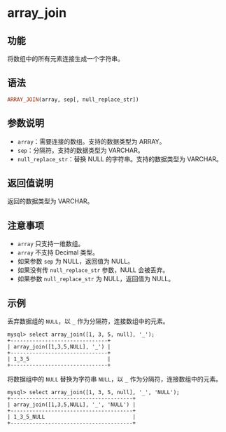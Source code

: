 # array_join

## 功能

将数组中的所有元素连接生成一个字符串。

## 语法

```Haskell
ARRAY_JOIN(array, sep[, null_replace_str])
```

## 参数说明

* `array`：需要连接的数组。支持的数据类型为 ARRAY。
* `sep`：分隔符。支持的数据类型为 VARCHAR。
* `null_replace_str`：替换 NULL 的字符串。支持的数据类型为 VARCHAR。

## 返回值说明

返回的数据类型为 VARCHAR。

## 注意事项

* `array` 只支持一维数组。
* `array` 不支持 Decimal 类型。
* 如果参数 `sep` 为 NULL，返回值为 NULL。
* 如果没有传 `null_replace_str` 参数，NULL 会被丢弃。
* 如果参数 `null_replace_str` 为 NULL，返回值为 NULL。

## 示例

丢弃数据组的 `NULL`，以 `_` 作为分隔符，连接数组中的元素。

```Plain Text
mysql> select array_join([1, 3, 5, null], '_');
+-------------------------------+
| array_join([1,3,5,NULL], '_') |
+-------------------------------+
| 1_3_5                         |
+-------------------------------+
```

将数据组中的 `NULL` 替换为字符串 `NULL`，以 `_` 作为分隔符，连接数组中的元素。

```Plain Text
mysql> select array_join([1, 3, 5, null], '_', 'NULL');
+---------------------------------------+
| array_join([1,3,5,NULL], '_', 'NULL') |
+---------------------------------------+
| 1_3_5_NULL                            |
+---------------------------------------+
```
